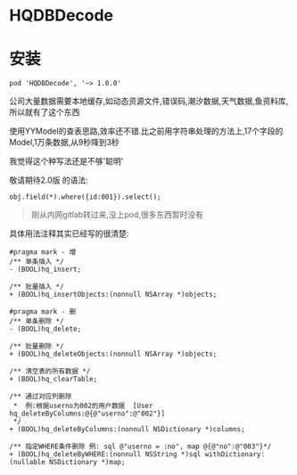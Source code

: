 # HQDBDecode

安装
===
    pod 'HQDBDecode', '~> 1.0.0'
    
公司大量数据需要本地缓存,如动态资源文件,错误码,潮汐数据,天气数据,鱼资料库,所以就有了这个东西

使用YYModel的查表思路,效率还不错.比之前用字符串处理的方法上,17个字段的Model,1万条数据,从9秒降到3秒

我觉得这个种写法还是不够'聪明'  

敬请期待2.0版 的语法:

```objc
obj.field(*).where({id:001}).select();
```
> 刚从内网gitlab转过来,没上pod,很多东西暂时没有

具体用法注释其实已经写的很清楚:
```objc
#pragma mark - 增
/** 单条插入 */
- (BOOL)hq_insert;

/** 批量插入 */
+ (BOOL)hq_insertObjects:(nonnull NSArray *)objects;

#pragma mark - 删
/** 单条删除 */
- (BOOL)hq_delete;

/** 批量删除 */
+ (BOOL)hq_deleteObjects:(nonnull NSArray *)objects;

/** 清空表的所有数据 */
+ (BOOL)hq_clearTable;

/** 通过对应列删除
 *  例:根据userno为002的用户数据  [User hq_deleteByColumns:@{@"userno":@"002"}]
 */
+ (BOOL)hq_deleteByColumns:(nonnull NSDictionary *)columns;

/** 指定WHERE条件删除 例: sql @"userno = :no", map @{@"no":@"003"}*/
+ (BOOL)hq_deleteByWHERE:(nonnull NSString *)sql withDictionary:(nullable NSDictionary *)map;

```
